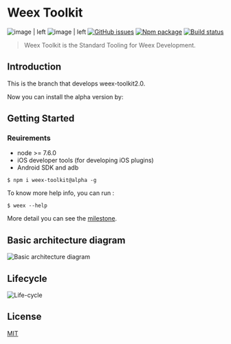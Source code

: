 # Weex Toolkit

![image | left](https://img.shields.io/badge/PRs-welcome-brightgreen.svg "")
![image | left](https://img.shields.io/badge/license-Apache--2.0-brightgreen.svg "")
[![GitHub issues](https://img.shields.io/github/issues/weexteam/weex-toolkit.svg)](https://github.com/weexteam/weex-toolkit/issues)
[![Npm package](https://img.shields.io/npm/dm/weex-toolkit.svg)](https://www.npmjs.com/package/weex-toolkit)
[![Build status](https://ci.appveyor.com/api/projects/status/dy89sm44bcggc12q/branch/dev?svg=true)](https://ci.appveyor.com/project/erha19/weex-toolkit/branch/dev)

> Weex Toolkit is the Standard Tooling for Weex Development.

## Introduction

This is the branch that develops weex-toolkit2.0.

Now you can install the alpha version by:


## Getting Started

### Reuirements

- node >= 7.6.0
- iOS developer tools (for developing iOS plugins)
- Android SDK and adb


```base
$ npm i weex-toolkit@alpha -g
```

To know more help info, you can run :

```base
$ weex --help
```



More detail you can see the [milestone](https://github.com/weexteam/weex-toolkit/milestone).

## Basic architecture diagram

![Basic architecture diagram](https://img.alicdn.com/tfs/TB10GYeCAyWBuNjy0FpXXassXXa-743-585.png)

## Lifecycle

![Life-cycle](https://img.alicdn.com/tfs/TB1MHroCrSYBuNjSspiXXXNzpXa-678-1018.png)

## License

[MIT](https://github.com/weexteam/weex-toolkit/blob/dev/LICENSE)